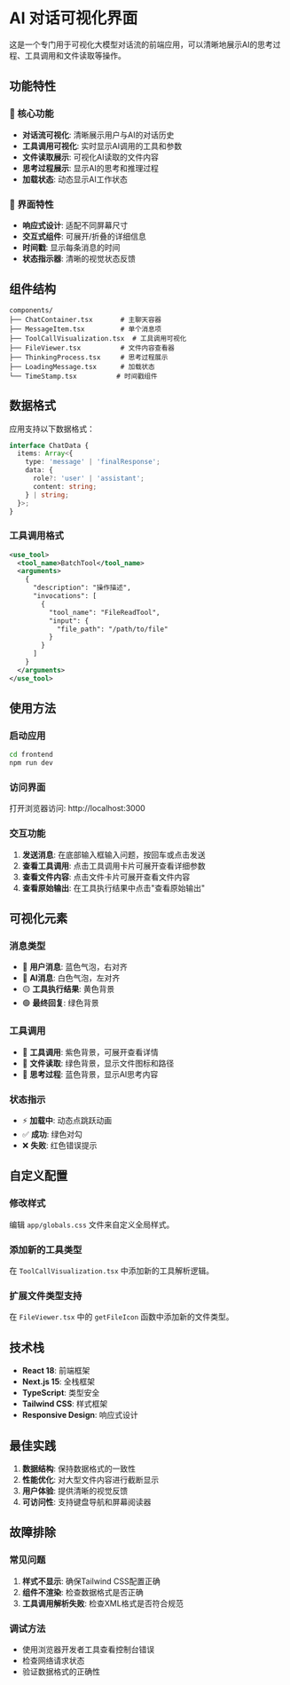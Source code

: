 # AI 对话可视化界面

这是一个专门用于可视化大模型对话流的前端应用，可以清晰地展示AI的思考过程、工具调用和文件读取等操作。

## 功能特性

### 🎯 核心功能
- **对话流可视化**: 清晰展示用户与AI的对话历史
- **工具调用可视化**: 实时显示AI调用的工具和参数
- **文件读取展示**: 可视化AI读取的文件内容
- **思考过程展示**: 显示AI的思考和推理过程
- **加载状态**: 动态显示AI工作状态

### 🎨 界面特性
- **响应式设计**: 适配不同屏幕尺寸
- **交互式组件**: 可展开/折叠的详细信息
- **时间戳**: 显示每条消息的时间
- **状态指示器**: 清晰的视觉状态反馈

## 组件结构

```
components/
├── ChatContainer.tsx       # 主聊天容器
├── MessageItem.tsx         # 单个消息项
├── ToolCallVisualization.tsx  # 工具调用可视化
├── FileViewer.tsx          # 文件内容查看器
├── ThinkingProcess.tsx     # 思考过程展示
├── LoadingMessage.tsx      # 加载状态
└── TimeStamp.tsx          # 时间戳组件
```

## 数据格式

应用支持以下数据格式：

```typescript
interface ChatData {
  items: Array<{
    type: 'message' | 'finalResponse';
    data: {
      role?: 'user' | 'assistant';
      content: string;
    } | string;
  }>;
}
```

### 工具调用格式
```xml
<use_tool>
  <tool_name>BatchTool</tool_name>
  <arguments>
    {
      "description": "操作描述",
      "invocations": [
        {
          "tool_name": "FileReadTool",
          "input": {
            "file_path": "/path/to/file"
          }
        }
      ]
    }
  </arguments>
</use_tool>
```

## 使用方法

### 启动应用
```bash
cd frontend
npm run dev
```

### 访问界面
打开浏览器访问: http://localhost:3000

### 交互功能
1. **发送消息**: 在底部输入框输入问题，按回车或点击发送
2. **查看工具调用**: 点击工具调用卡片可展开查看详细参数
3. **查看文件内容**: 点击文件卡片可展开查看文件内容
4. **查看原始输出**: 在工具执行结果中点击"查看原始输出"

## 可视化元素

### 消息类型
- 🔵 **用户消息**: 蓝色气泡，右对齐
- 🔘 **AI消息**: 白色气泡，左对齐
- 🟡 **工具执行结果**: 黄色背景
- 🟢 **最终回复**: 绿色背景

### 工具调用
- 🔧 **工具调用**: 紫色背景，可展开查看详情
- 📄 **文件读取**: 绿色背景，显示文件图标和路径
- 🤔 **思考过程**: 蓝色背景，显示AI思考内容

### 状态指示
- ⚡ **加载中**: 动态点跳跃动画
- ✅ **成功**: 绿色对勾
- ❌ **失败**: 红色错误提示

## 自定义配置

### 修改样式
编辑 `app/globals.css` 文件来自定义全局样式。

### 添加新的工具类型
在 `ToolCallVisualization.tsx` 中添加新的工具解析逻辑。

### 扩展文件类型支持
在 `FileViewer.tsx` 中的 `getFileIcon` 函数中添加新的文件类型。

## 技术栈

- **React 18**: 前端框架
- **Next.js 15**: 全栈框架
- **TypeScript**: 类型安全
- **Tailwind CSS**: 样式框架
- **Responsive Design**: 响应式设计

## 最佳实践

1. **数据结构**: 保持数据格式的一致性
2. **性能优化**: 对大型文件内容进行截断显示
3. **用户体验**: 提供清晰的视觉反馈
4. **可访问性**: 支持键盘导航和屏幕阅读器

## 故障排除

### 常见问题
1. **样式不显示**: 确保Tailwind CSS配置正确
2. **组件不渲染**: 检查数据格式是否正确
3. **工具调用解析失败**: 检查XML格式是否符合规范

### 调试方法
- 使用浏览器开发者工具查看控制台错误
- 检查网络请求状态
- 验证数据格式的正确性 